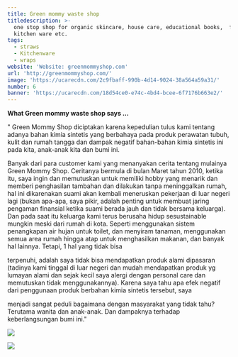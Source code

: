 ```yaml
---
title: Green mommy waste shop
titledescription: >-
  one stop shop for organic skincare, house care, educational books,  foods,
  kitchen ware etc.
tags:
  - straws
  - Kitchenware
  - wraps
website: 'Website: greenmommyshop.com'
url: 'http://greenmommyshop.com/'
image: 'https://ucarecdn.com/2c9fbaff-990b-4d14-9024-38a564a59a31/'
number: 6
banner: 'https://ucarecdn.com/18d54ce0-e74c-4bd4-bcee-6f7176b663e2/'
---
```

**What Green mommy waste shop says ...**

" Green Mommy Shop diciptakan karena kepedulian tulus kami tentang adanya bahan kimia sintetis yang berbahaya pada produk perawatan tubuh, kulit dan rumah tangga dan dampak negatif bahan-bahan kimia sintetis ini pada kita, anak-anak kita dan bumi ini.

Banyak dari para customer kami yang menanyakan cerita tentang mulainya Green Mommy Shop. Ceritanya bermula di bulan Maret tahun 2010, ketika itu, saya ingin dan memutuskan untuk memiliki hobby yang menarik dan memberi penghasilan tambahan dan dilakukan tanpa meninggalkan rumah, hal ini dikarenakan suami akan kembali meneruskan pekerjaan di luar negeri lagi (bukan apa-apa, saya pikir, adalah penting untuk membuat jaring pengaman finansial ketika suami berada jauh dan tidak bersama keluarga). Dan pada saat itu keluarga kami terus berusaha hidup sesustainable mungkin meski dari rumah di kota. Seperti menggunakan sistem penangkapan air hujan untuk toilet, dan menyiram tanaman, menggunakan semua area rumah hingga atap untuk menghasilkan makanan, dan banyak hal lainnya. Tetapi, 1 hal yang tidak bisa

terpenuhi, adalah saya tidak bisa mendapatkan produk alami dipasaran (tadinya kami tinggal di luar negeri dan mudah mendapatkan produk yg lumayan alami dan sejak kecil saya alergi dengan personal care dan memutuskan tidak menggunakannya). Karena saya tahu apa efek negatif dari penggunaan produk berbahan kimia sintetis tersebut, saya

menjadi sangat peduli bagaimana dengan masyarakat yang tidak tahu? Terutama wanita dan anak-anak. Dan dampaknya terhadap keberlangsungan bumi ini."

![](https://ucarecdn.com/f49fe1a8-be5c-4a89-847c-49703fc21102/)

![](https://ucarecdn.com/91e5e6c9-830f-46c6-8975-f2422e86bfd6/)
